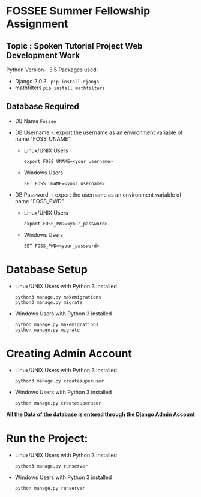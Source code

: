 # FOSSEE Summer Fellowship Assignment

## Topic : Spoken Tutorial Project Web Development Work
Python Version-: 3.5
Packages used:
* Django 2.0.3  ``` pip install django```
* mathfilters   ```pip install mathfilters```

## Database Required
* DB Name ```Fossee```
* DB Username -: export the username as an environment variable of name "FOSS_UNAME"
	* Linux/UNIX Users
		```
		export FOSS_UNAME=<your_username>
		```
	* Windows Users
		```
		SET FOSS_UNAME=<your_username>
		```

* DB Password -: export the username as an environment variable of name "FOSS_PWD"
	* Linux/UNIX Users
		```
		export FOSS_PWD=<your_password>
		```
	* Windows Users
		```
		SET FOSS_PWD=<your_password>
		```

# Database Setup
* Linux/UNIX Users with Python 3 installed
	```
	python3 manage.py makemigrations
	python3 manage.py migrate
	```
* Windows Users with Python 3 installed
	```
	python manage.py makemigrations
	python manage.py migrate
	```
# Creating Admin Account
* Linux/UNIX Users with Python 3 installed
	```
	python3 manage.py createsuperuser
	```
* Windows Users with Python 3 installed
	```
	python manage.py createsuperuser
	```

**All the Data of the database is entered through the Django Admin Account**

# Run the Project:
* Linux/UNIX Users with Python 3 installed
	```
	python3 manage.py runserver
	```
* Windows Users with Python 3 installed
	```
	python manage.py runserver
	```

